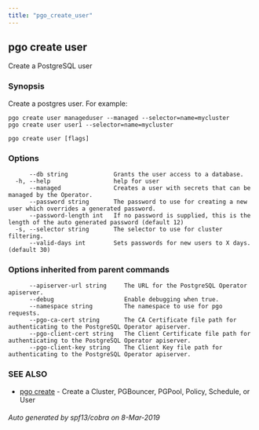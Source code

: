 ```yaml
---
title: "pgo_create_user"
---
```

## pgo create user

Create a PostgreSQL user

### Synopsis

Create a postgres user. For example:

    pgo create user manageduser --managed --selector=name=mycluster
    pgo create user user1 --selector=name=mycluster

```
pgo create user [flags]
```

### Options

```
      --db string             Grants the user access to a database.
  -h, --help                  help for user
      --managed               Creates a user with secrets that can be managed by the Operator.
      --password string       The password to use for creating a new user which overrides a generated password.
      --password-length int   If no password is supplied, this is the length of the auto generated password (default 12)
  -s, --selector string       The selector to use for cluster filtering.
      --valid-days int        Sets passwords for new users to X days. (default 30)
```

### Options inherited from parent commands

```
      --apiserver-url string     The URL for the PostgreSQL Operator apiserver.
      --debug                    Enable debugging when true.
      --namespace string         The namespace to use for pgo requests.
      --pgo-ca-cert string       The CA Certificate file path for authenticating to the PostgreSQL Operator apiserver.
      --pgo-client-cert string   The Client Certificate file path for authenticating to the PostgreSQL Operator apiserver.
      --pgo-client-key string    The Client Key file path for authenticating to the PostgreSQL Operator apiserver.
```

### SEE ALSO

* [pgo create](/cli/pgo_create/)	 - Create a Cluster, PGBouncer, PGPool, Policy, Schedule, or User

###### Auto generated by spf13/cobra on 8-Mar-2019
